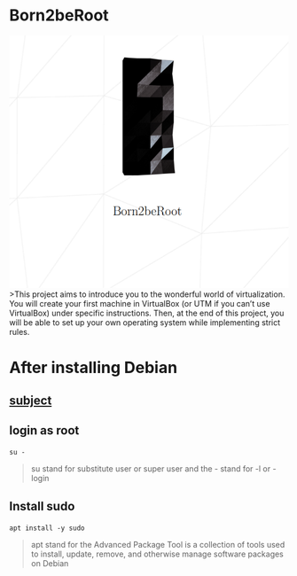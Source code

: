 # Born2beRoot
<img src="Screenshot from 2022-12-08 18-31-53.png">
>This project aims to introduce you to the wonderful world of virtualization.
You will create your first machine in VirtualBox (or UTM if you can’t use VirtualBox)
under specific instructions. Then, at the end of this project, you will be able to set up
your own operating system while implementing strict rules.

# After installing Debian 
## <a href="en.subject.pdf"> subject</a>
## login as root
`su -`
>su stand for substitute user or super user and the - stand for -l or -login  
## Install sudo 
`apt install -y sudo`
> apt stand for  the Advanced Package Tool  is a collection of tools used to install, update, remove, and otherwise manage software packages on Debian 
